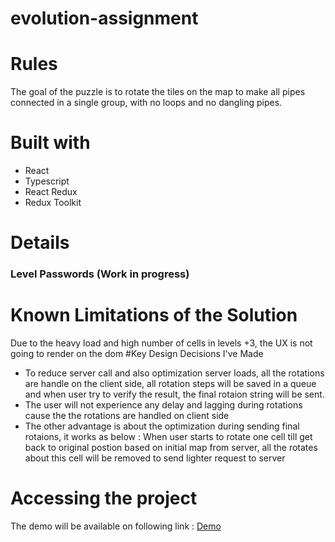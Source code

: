 # evolution-assignment
# Rules
The goal of the puzzle is to rotate the tiles on the map to make all pipes connected in a single group, with no loops and no dangling pipes.
# Built with
- React 
- Typescript
- React Redux
- Redux Toolkit
# Details
### Level Passwords (Work in progress)
# Known Limitations of the Solution
Due to the heavy load and high number of cells in levels +3, the UX is not going to render on the dom
#Key Design Decisions I've Made
- To reduce server call and also optimization server loads, all the rotations are handle on the client side, all rotation steps will be saved in a queue and when user try to verify the result, the final rotaion string will be sent.
- The user will not experience any delay and lagging during rotations cause the the rotations are handled on client side
- The other advantage is about the optimization during sending final rotaions, it works as below :
When user starts to rotate one cell till get back to original postion based on initial map from server, all the rotates about this cell will be removed to send lighter request to server  
# Accessing the project
The demo will be available on following link :
[Demo](https://classy-torte-2b9b5e.netlify.app/)
